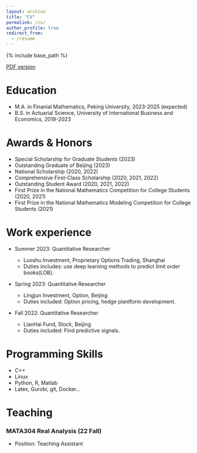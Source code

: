```yaml
---
layout: archive
title: "CV"
permalink: /cv/
author_profile: true
redirect_from:
  - /resume
---
```


{% include base_path %}

[PDF version](https://nymath.github.io/files/cv_en.pdf)

Education
======
* M.A. in Finanial Mathematics, Peking University, 2023-2025 (expected)
* B.S. in Actuarial Science, University of International Business and Economics, 2019-2023


Awards & Honors
======
- Special Scholarship for Graduate Students (2023)
- Outstanding Graduate of Beijing (2023)
- National Scholarship (2020, 2022)
- Comprehensive First-Class Scholarship (2020, 2021, 2022)
- Outstanding Student Award (2020, 2021, 2022)
- First Prize in the National Mathematics Competition for College Students (2020, 2021)
- First Prize in the National Mathematics Modeling Competition for College Students (2021)

Work experience
======
* Summer 2023: Quantitative Researcher
  * Luoshu Investment, Proprietary Options Trading, Shanghai
  * Duties includes: use deep learning methods to predict limit order books(LOB).

* Spring 2023: Quantitative Researcher
  * Lingjun Investment, Option, Beijing
  * Duties included: Option pricing, hedge plantform development.

* Fall 2022: Quantitative Researcher
  * LianHai Fund, Stock, Beijing
  * Duties included: Find predictive signals.
 
Programming Skills
======
* C++
* Linux
* Python, R, Matlab
* Latex, Gurobi, git, Docker... 

Teaching
====== 
### MATA304 Real Analysis (22 Fall)   
* Position: Teaching Assistant

<!-- Publications
======
  <ul>{% for post in site.publications reversed %}
    {% include archive-single-cv.html %}
  {% endfor %}</ul>
  
Talks
======
  <ul>{% for post in site.talks reversed %}
    {% include archive-single-talk-cv.html  %}
  {% endfor %}</ul>
   -->
